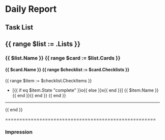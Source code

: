 # Daily Report

## Task List

{{ range $list := .Lists }}
--------------------------------------
### {{ $list.Name }} {{ range $card := $list.Cards }}
#### {{ $card.Name }} {{ range $checklist := $card.Checklists }}
{{ range $item := $checklist.CheckItems }}
- [{{ if eq $item.State "complete" }}o{{ else }}x{{ end }}] {{ $item.Name }} {{ end }}{{ end }}
{{ end }}
--------------------------------------
{{ end }}

=====================================================

### Impression

